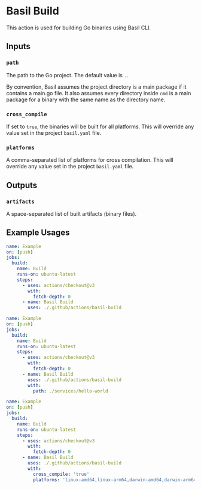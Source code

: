 # Basil Build

This action is used for building Go binaries using Basil CLI.

## Inputs

### `path`

The path to the Go project. The default value is `.`.

By convention, Basil assumes the project directory is a main package if it contains a main.go file.
It also assumes every directory inside `cmd` is a main package for a binary with the same name as the directory name.

### `cross_compile`

If set to `true`, the binaries will be built for all platforms.
This will override any value set in the project `basil.yaml` file.

### `platforms`

A comma-separated list of platforms for cross compilation.
This will override any value set in the project `basil.yaml` file.

## Outputs

### `artifacts`

A space-separated list of built artifacts (binary files).

## Example Usages

```yaml
name: Example
on: [push]
jobs:
  build:
    name: Build
    runs-on: ubuntu-latest
    steps:
      - uses: actions/checkout@v3
        with:
          fetch-depth: 0
      - name: Basil Build
        uses: ./.github/actions/basil-build
```

```yaml
name: Example
on: [push]
jobs:
  build:
    name: Build
    runs-on: ubuntu-latest
    steps:
      - uses: actions/checkout@v3
        with:
          fetch-depth: 0
      - name: Basil Build
        uses: ./.github/actions/basil-build
        with:
          path: ./services/hello-world
```

```yaml
name: Example
on: [push]
jobs:
  build:
    name: Build
    runs-on: ubuntu-latest
    steps:
      - uses: actions/checkout@v3
        with:
          fetch-depth: 0
      - name: Basil Build
        uses: ./.github/actions/basil-build
        with:
          cross_compile: 'true'
          platforms: 'linux-amd64,linux-arm64,darwin-amd64,darwin-arm64,windows-amd64,windows-arm64'
```
